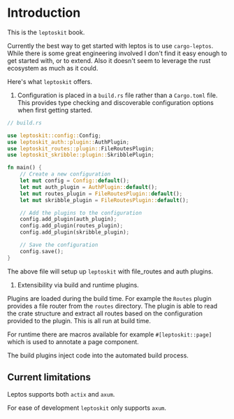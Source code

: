 # Introduction

This is the `leptoskit` book.

Currently the best way to get started with leptos is to use `cargo-leptos`. While there is some great engineering involved I don't find it easy enough to get started with, or to extend. Also it doesn't seem to leverage the rust ecosystem as much as it could.

Here's what `leptoskit` offers.

1. Configuration is placed in a `build.rs` file rather than a `Cargo.toml` file. This provides type checking and discoverable configuration options when first getting started.

```rust
// build.rs

use leptoskit::config::Config;
use leptoskit_auth::plugin::AuthPlugin;
use leptoskit_routes::plugin::FileRoutesPlugin;
use leptoskit_skribble::plugin::SkribblePlugin;

fn main() {
	// Create a new configuration
	let mut config = Config::default();
	let mut auth_plugin = AuthPlugin::default();
	let mut routes_plugin = FileRoutesPlugin::default();
	let mut skribble_plugin = FileRoutesPlugin::default();

	// Add the plugins to the configuration
	config.add_plugin(auth_plugin);
	config.add_plugin(routes_plugin);
	config.add_plugin(skribble_plugin);

	// Save the configuration
	config.save();
}
```

The above file will setup up `leptoskit` with file_routes and auth plugins.

1. Extensibility via build and runtime plugins.

Plugins are loaded during the build time. For example the `Routes` plugin provides a file router from the `routes` directory. The plugin is able to read the crate structure and extract all routes based on the configuration provided to the plugin. This is all run at build time.

For runtime there are macros available for example `#[leptoskit::page]` which is used to annotate a page component.

The build plugins inject code into the automated build process.

## Current limitations

Leptos supports both `actix` and `axum`.

For ease of development `leptoskit` only supports `axum`.

